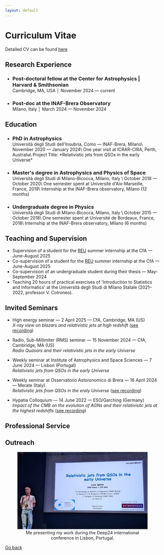 ```yaml
---
layout: default
---
```


# Curriculum Vitae

Detailed CV can be found [here](docs/CV_Ighina.pdf)

## Research Experience
- <h3 style="margin-bottom: 0;">Post-doctoral fellow at the Center for Astrophysics | Harvard & Smithsonian</h3>
  Cambridge, MA, USA │ November 2024 — current
- <h3 style="margin-bottom: 0;">Post-doc at the INAF-Brera Observatory</h3>
  Milano, Italy │ March 2024 — November 2024

## Education
- <h3 style="margin-bottom: 0;">PhD in Astrophysics</h3>
  Università degli Studi dell'Insubria, Como — INAF-Brera, Milano\
  November 2020 — January 2024\
  One year visit at ICRAR-CIRA, Perth, Australia\
  Project Title: *Relativistic jets from QSOs in the early Universe*

- <h3 style="margin-bottom: 0;">Master's degree in Astrophysics and Physics of Space</h3> 
  Università degli Studi di Milano-Bicocca, Milano, Italy \
  October 2018 — October 2020\
  One semester spent at Université d'Aix-Marseille, France, 2019\
  Internship at the INAF-Brera observatory, Milano (12 months)

- <h3 style="margin-bottom: 0;">Undergraduate degree in Physics</h3>
  Università degli Studi di Milano-Bicocca, Milano, Italy \
  October 2015 — October 2018\
  One semester spent at Université de Bordeaux, France, 2018\
  Internship at the INAF-Brera observatory, Milano (6 months)


<!--  ## First Author Publications

Full list of referred publications can be found **[here](https://ui.adsabs.harvard.edu/public-libraries/1d8_iPsRTDOkwPHmys5B_g)**.
-->

## Teaching and Supervision
- Supervision of a student for the [REU](https://www.cfa.harvard.edu/opportunities/graduate-undergraduate-programs/reu-summer-intern-programstudent) summer internship at the CfA — June-August 2025
- Co-supervision of a student for the [REU](https://www.cfa.harvard.edu/opportunities/graduate-undergraduate-programs/reu-summer-intern-programstudent) summer internship at the CfA — June-August 2025
- Co-supervision of an undergraduate student during their thesis — May-September 2024
- Teaching 20 hours of practical exercises of 'Introduction to Statistics and Informatics' at the Università degli Studi di Milano Statale (2021–
2022, professor V. Cotroneo).

## Invited Seminars

- High energy seminar — 2 April 2025 — CfA, Cambridge, MA (US)\
*X-ray view on blazars and relativistic jets at high redshift*
  ([see recording](https://www.youtube.com/watch?v=rlUYSzSdtwQ))

- Radio, Sub-Millimiter (RMS) seminar — 15 November 2024 — CfA, Cambridge, MA (US)\
  *Radio Quasars and their relativistic jets in the early Universe*

- Weekly seminar at Institute of Astrophysics and Space Sciences — 7 June 2024 — Lisbon (Portugal)\
  *Relativistic jets from QSOs in the early Universe*

- Weekly seminar at Osservatorio Astoronomico di Brera — 16 April 2024 — Merate (Italy) \
  *Relativistic jets from QSOs in the eraly Universe*
  ([see recording](https://drive.google.com/file/d/1OXlkIJecYG4UiS-rz4gBZ3r061ZNtuXI/view))

- Hypatia Colloquium — 14 June 2022 — ESO/Garching (Germany)\
  *Impact of the CMB on the evolution of AGNs and their relativisitc jets at the highest redshifts*
  ([see recording](https://www.youtube.com/watch?v=1Up8CkW6O1k))

## Professional Service


## Outreach

<figure style="text-align: center;">
<img src="images/Deep24_conf.jpeg" width="512" title="Me presenting at the Deep24 conference in Sintra, Portugal"/>
  <figcaption> 
 Me presenting my work during the Deep24 international conference in Lisbon, Portugal.
 </figcaption>
</figure>

[Go back](./)
